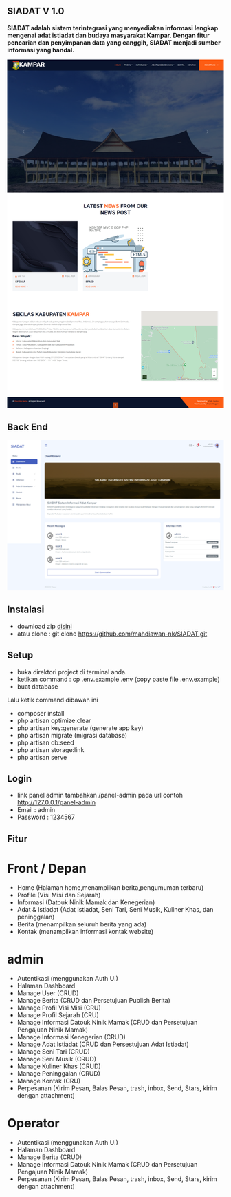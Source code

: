 
## SIADAT V 1.0 
<p><b>
SIADAT adalah sistem terintegrasi yang menyediakan informasi lengkap mengenai adat istiadat dan budaya masyarakat Kampar. Dengan fitur pencarian dan penyimpanan data yang canggih, SIADAT menjadi sumber informasi yang handal.
</b></p>

![Front End](public/static-file/website.png)


## Back End

![Back End](public/static-file/panel-admin.png)

## Instalasi
- download zip <a href="https://github.com/rahmathidayat9/laraschool/archive/master.zip">disini</a> 
- atau clone : git clone https://github.com/mahdiawan-nk/SIADAT.git

## Setup
- buka direktori project di terminal anda.
- ketikan command : cp .env.example .env (copy paste file .env.example)
- buat database 

Lalu ketik command dibawah ini
- composer install
- php artisan optimize:clear 
- php artisan key:generate (generate app key)
- php artisan migrate (migrasi database)
- php artisan db:seed 
- php artisan storage:link
- php artisan serve

## Login
- link panel admin tambahkan /panel-admin pada url contoh http://127.0.0.1/panel-admin
- Email : admin
- Password : 1234567

## Fitur
# Front / Depan
- Home (Halaman home,menampilkan berita,pengumuman terbaru)
- Profile (Visi Misi dan Sejarah)
- Informasi (Datouk Ninik Mamak dan Kenegerian)
- Adat & Istiadat (Adat Istiadat, Seni Tari, Seni Musik, Kuliner Khas, dan peninggalan)
- Berita (menampilkan seluruh berita yang ada)
- Kontak (menampilkan informasi kontak website)  

# admin
- Autentikasi (menggunakan Auth UI)
- Halaman Dashboard
- Manage User (CRUD)
- Manage Berita (CRUD dan Persetujuan Publish Berita)
- Manage Profil Visi Misi (CRU)
- Manage Profil Sejarah (CRU)
- Manage Informasi Datouk Ninik Mamak (CRUD dan Persetujuan Pengajuan Ninik Mamak)
- Manage Informasi Kenegerian (CRUD)
- Manage Adat Istiadat (CRUD dan Persestujuan Adat Istiadat)
- Manage Seni Tari (CRUD)
- Manage Seni Musik (CRUD)
- Manage Kuliner Khas (CRUD)
- Manage Peninggalan (CRUD)
- Manage Kontak (CRU)
- Perpesanan (Kirim Pesan, Balas Pesan, trash, inbox, Send, Stars, kirim dengan attachment)

# Operator
- Autentikasi (menggunakan Auth UI)
- Halaman Dashboard
- Manage Berita (CRUD)
- Manage Informasi Datouk Ninik Mamak (CRUD dan Persetujuan Pengajuan Ninik Mamak)
- Perpesanan (Kirim Pesan, Balas Pesan, trash, inbox, Send, Stars, kirim dengan attachment)